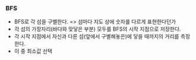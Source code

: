 ### BFS

- BFS로 각 섬을 구별한다. => 섬마다 지도 상에 숫자를 다르게 표현한다던가
- 각 섬의 가장자리(바다와 맞닿은 부분) 모두를 BFS의 시작 지점으로 저장한다.
- 각 시작 지점에서 자신과 다른 섬(앞에서 구별해놓은)에 닿을 때까지의 거리를 측정한다.
- 이 중 최소값 선택
